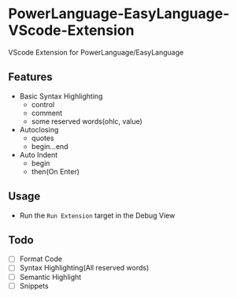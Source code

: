 # PowerLanguage-EasyLanguage-VScode-Extension
VScode Extension for PowerLanguage/EasyLanguage

## Features
- Basic Syntax Highlighting
  - control
  - comment
  - some reserved words(ohlc, value)
- Autoclosing
  - quotes
  - begin...end
- Auto Indent
  - begin
  - then(On Enter)

## Usage
- Run the `Run Extension` target in the Debug View

## Todo
- [ ] Format Code
- [ ] Syntax Highlighting(All reserved words)
- [ ] Semantic Highlight
- [ ] Snippets
